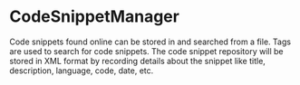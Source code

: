CodeSnippetManager
==================

Code snippets found online can be stored in and searched from a file. Tags are used to search for code snippets. The code snippet repository will be stored in XML format by recording details about the snippet like title, description, language, code, date, etc.
